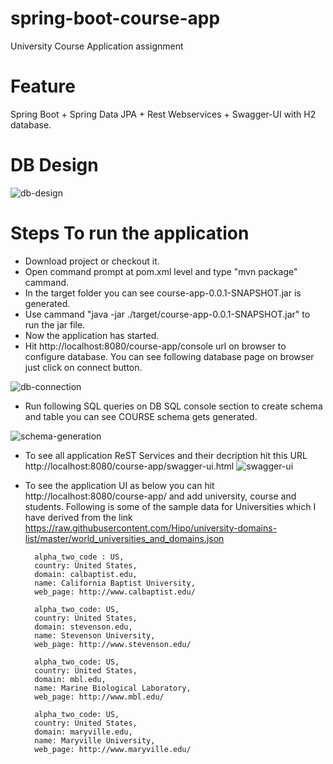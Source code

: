 # spring-boot-course-app
University Course Application assignment

# Feature 
 Spring Boot + Spring Data JPA + Rest Webservices + Swagger-UI with H2 database.

# DB Design
![db-design](https://user-images.githubusercontent.com/10242113/27259436-fa1aa6f4-5430-11e7-9214-c0c5c2c11f42.JPG)

# Steps To run the application
- Download project or checkout it.
- Open command prompt at pom.xml level and type "mvn package" cammand.
- In the target folder you can see course-app-0.0.1-SNAPSHOT.jar is generated.
- Use cammand  "java -jar  ./target/course-app-0.0.1-SNAPSHOT.jar" to run the jar file.
- Now the application has started.
- Hit http://localhost:8080/course-app/console url on browser to configure database. You can see following database page on browser just click on connect button.

![db-connection](https://user-images.githubusercontent.com/10242113/27259441-180927f8-5431-11e7-9192-279af81dc3cb.JPG)

- Run following SQL queries on DB SQL console section to create schema and table you can see COURSE schema gets generated.

![schema-generation](https://user-images.githubusercontent.com/10242113/27259446-2bedcc88-5431-11e7-909b-9ce16f938df1.JPG)

- To see all application ReST Services and their decription hit this URL http://localhost:8080/course-app/swagger-ui.html 
![swagger-ui](https://user-images.githubusercontent.com/10242113/27259453-4ba870f0-5431-11e7-8bf1-081c11871b61.JPG)

- To see the application UI as below you can hit http://localhost:8080/course-app/ and add university, course and students.
Following is some of the sample data for Universities which I have derived from the link 
https://raw.githubusercontent.com/Hipo/university-domains-list/master/world_universities_and_domains.json

        alpha_two_code : US,
        country: United States,
        domain: calbaptist.edu,
        name: California Baptist University,
        web_page: http://www.calbaptist.edu/

        alpha_two_code: US,
        country: United States,
        domain: stevenson.edu,
        name: Stevenson University,
        web_page: http://www.stevenson.edu/

        alpha_two_code: US,
        country: United States,
        domain: mbl.edu,
        name: Marine Biological Laboratory,
        web_page: http://www.mbl.edu/

        alpha_two_code: US,
        country: United States,
        domain: maryville.edu,
        name: Maryville University,
        web_page: http://www.maryville.edu/

